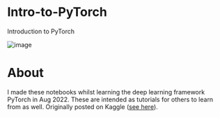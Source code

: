 # Intro-to-PyTorch

Introduction to PyTorch

![image](https://user-images.githubusercontent.com/128174954/226432686-9ead1164-7c89-4310-94fe-851d05ed5c1a.png)

# About

I made these notebooks whilst learning the deep learning framework PyTorch in Aug 2022. These are intended as tutorials for others to learn from as well. Originally posted on Kaggle ([see here](https://www.kaggle.com/code/samuelcortinhas/catalogue-of-my-kaggle-notebooks#pytorch)).
